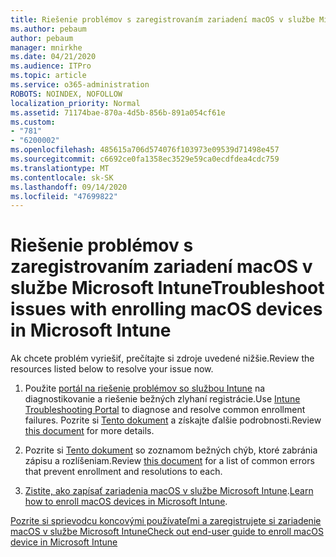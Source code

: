 ```yaml
---
title: Riešenie problémov s zaregistrovaním zariadení macOS v službe Microsoft Intune
ms.author: pebaum
author: pebaum
manager: mnirkhe
ms.date: 04/21/2020
ms.audience: ITPro
ms.topic: article
ms.service: o365-administration
ROBOTS: NOINDEX, NOFOLLOW
localization_priority: Normal
ms.assetid: 71174bae-870a-4d5b-856b-891a054cf61e
ms.custom:
- "781"
- "6200002"
ms.openlocfilehash: 485615a706d574076f103973e09539d71498e457
ms.sourcegitcommit: c6692ce0fa1358ec3529e59ca0ecdfdea4cdc759
ms.translationtype: MT
ms.contentlocale: sk-SK
ms.lasthandoff: 09/14/2020
ms.locfileid: "47699822"
---
```

# <a name="troubleshoot-issues-with-enrolling-macos-devices-in-microsoft-intune"></a><span data-ttu-id="fc2a9-102">Riešenie problémov s zaregistrovaním zariadení macOS v službe Microsoft Intune</span><span class="sxs-lookup"><span data-stu-id="fc2a9-102">Troubleshoot issues with enrolling macOS devices in Microsoft Intune</span></span>

<span data-ttu-id="fc2a9-103">Ak chcete problém vyriešiť, prečítajte si zdroje uvedené nižšie.</span><span class="sxs-lookup"><span data-stu-id="fc2a9-103">Review the resources listed below to resolve your issue now.</span></span>
  
1. <span data-ttu-id="fc2a9-104">Použite [portál na riešenie problémov so službou Intune](https://devicemanagement.microsoft.com/#blade/Microsoft_Intune_DeviceSettings/TroubleshootBlade) na diagnostikovanie a riešenie bežných zlyhaní registrácie.</span><span class="sxs-lookup"><span data-stu-id="fc2a9-104">Use [Intune Troubleshooting Portal](https://devicemanagement.microsoft.com/#blade/Microsoft_Intune_DeviceSettings/TroubleshootBlade) to diagnose and resolve common enrollment failures.</span></span> <span data-ttu-id="fc2a9-105">Pozrite si [Tento dokument](https://docs.microsoft.com/intune/help-desk-operators) a získajte ďalšie podrobnosti.</span><span class="sxs-lookup"><span data-stu-id="fc2a9-105">Review [this document](https://docs.microsoft.com/intune/help-desk-operators) for more details.</span></span>

2. <span data-ttu-id="fc2a9-106">Pozrite si [Tento dokument](https://docs.microsoft.com/intune-classic/troubleshoot/troubleshoot-device-enrollment-in-intune) so zoznamom bežných chýb, ktoré zabránia zápisu a rozlíšeniam.</span><span class="sxs-lookup"><span data-stu-id="fc2a9-106">Review [this document](https://docs.microsoft.com/intune-classic/troubleshoot/troubleshoot-device-enrollment-in-intune) for a list of common errors that prevent enrollment and resolutions to each.</span></span>

3. <span data-ttu-id="fc2a9-107">[Zistite, ako zapísať zariadenia macOS v službe Microsoft Intune](https://docs.microsoft.com/intune/macos-enroll).</span><span class="sxs-lookup"><span data-stu-id="fc2a9-107">[Learn how to enroll macOS devices in Microsoft Intune](https://docs.microsoft.com/intune/macos-enroll).</span></span>

[<span data-ttu-id="fc2a9-108">Pozrite si sprievodcu koncovými používateľmi a zaregistrujete si zariadenie macOS v službe Microsoft Intune</span><span class="sxs-lookup"><span data-stu-id="fc2a9-108">Check out end-user guide to enroll macOS device in Microsoft Intune</span></span>](https://docs.microsoft.com/intune-user-help/enroll-your-device-in-intune-macos-cp)
  